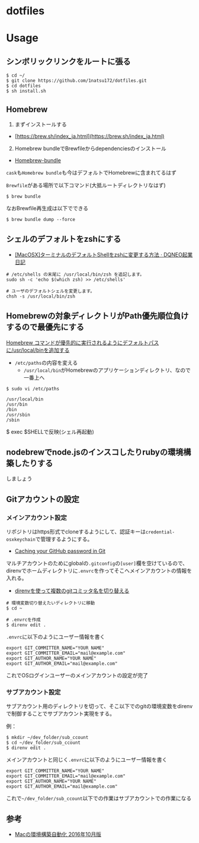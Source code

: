 # dotfiles

# Usage

## シンボリックリンクをルートに張る

```
$ cd ~/
$ git clone https://github.com/1natsu172/dotfiles.git
$ cd dotfiles
$ sh install.sh
```
## Homebrew
1. まずインストールする

* [https://brew.sh/index_ja.html](https://brew.sh/index_ja.html)

2. Homebrew bundleでBrewfileからdependenciesのインストール

* [Homebrew-bundle](https://github.com/Homebrew/homebrew-bundle)

`cask`も`Homebrew bundle`も今はデフォルトでHomebrewに含まれてるはず

`Brewfile`がある場所で以下コマンド(大抵ルートディレクトリなはず)

```
$ brew bundle
```

なおBrewfile再生成は以下でできる

```
$ brew bundle dump --force
```

## シェルのデフォルトをzshにする

* [[MacOSX]ターミナルのデフォルトShellをzshに変更する方法 &middot; DQNEO起業日記](http://dqn.sakusakutto.jp/2014/05/macosx_shell_chsh_zsh.html)

```
# /etc/shells の末尾に /usr/local/bin/zsh を追記します。
sudo sh -c 'echo $(which zsh) >> /etc/shells'

# ユーザのデフォルトシェルを変更します。
chsh -s /usr/local/bin/zsh
```
## Homebrewの対象ディレクトリがPath優先順位負けするので最優先にする

[Homebrew コマンドが優先的に実行されるようにデフォルトパスに/usr/local/binを追加する](https://qiita.com/n-oshiro/items/3c571a4fcdb023b1fe77)

* `/etc/paths`の内容を変える
  * `/usr/local/bin`がHomebrewのアプリケーションディレクトリ、なので一番上へ

```
$ sudo vi /etc/paths
```

```/etc/paths
/usr/local/bin
/usr/bin
/bin
/usr/sbin
/sbin
```

$ exec $SHELLで反映(シェル再起動)


## nodebrewでnode.jsのインスコしたりrubyの環境構築したりする

しましょう

## Gitアカウントの設定

### メインアカウント設定
リポジトリはhttps形式でcloneするようにして、認証キーは`credential-osxkeychain`で管理するようにする。

* [Caching your GitHub password in Git](https://help.github.com/articles/caching-your-github-password-in-git/)

マルチアカウントのためにglobalの`.gitconfig`の`[user]`欄を空けているので、direnvでホームディレクトリに`.envrc`を作ってそこへメインアカウントの情報を入れる。

* [direnvを使って複数のgitコミッタ名を切り替える](http://blog.manaten.net/entry/direnv_git_account)

```
# 環境変数切り替えたいディレクトリに移動
$ cd ~

# .envrcを作成
$ direnv edit .
```

`.envrc`に以下のようにユーザー情報を書く

```
export GIT_COMMITTER_NAME="YOUR NAME"
export GIT_COMMITTER_EMAIL="mail@example.com"
export GIT_AUTHOR_NAME="YOUR NAME"
export GIT_AUTHOR_EMAIL="mail@example.com"
```

これでOSログインユーザーのメインアカウントの設定が完了

### サブアカウント設定

サブアカウント用のディレクトリを切って、そこ以下でのgitの環境変数をdirenvで制御することでサブアカウント実現をする。

例：

```
$ mkdir ~/dev_folder/sub_ccount
$ cd ~/dev_folder/sub_ccount
$ direnv edit .
```

メインアカウントと同じく`.envrc`に以下のようにユーザー情報を書く

```
export GIT_COMMITTER_NAME="YOUR NAME"
export GIT_COMMITTER_EMAIL="mail@example.com"
export GIT_AUTHOR_NAME="YOUR NAME"
export GIT_AUTHOR_EMAIL="mail@example.com"
```

これで`~/dev_folder/sub_ccount`以下での作業はサブアカウントでの作業になる

## 参考

* [Macの環境構築自動化 2016年10月版](http://jnst.hateblo.jp/entry/2016/09/30/051636)
